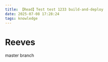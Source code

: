 ```yaml
---
title: 【Read】Test test 1233 build-and-deploy
date: 2025-07-08 17:28:24
tags: knowledge
---
```


# Reeves

master branch